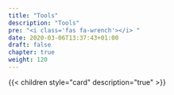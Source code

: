 ```yaml
---
title: "Tools"
description: "Tools"
pre: "<i class='fas fa-wrench'></i> "
date: 2020-03-06T13:37:43+01:00
draft: false
chapter: true
weight: 120
---
```


{{< children style="card" description="true"  >}}
